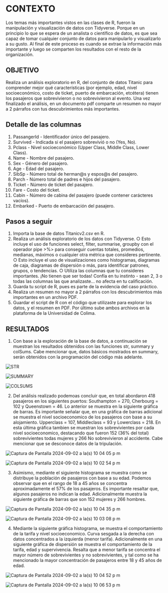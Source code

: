 # CONTEXTO

Los temas más importantes vistos en las clases de R, fueron la manipulación y visualización de datos con Tidyverse. Porque en un principio lo que se espera de un analista o científico de datos, es que sea capaz de tomar cualquier conjunto de datos para manipularlo y visualizarlo a su gusto. Al final de este proceso es cuando se extrae la información más importante y luego se comparten los resultados con el resto de la organización.

## OBJETIVO

Realiza un análisis exploratorio en R, del conjunto de datos Titanic para comprender mejor qué características (por ejemplo, edad, nivel socioeconómico, costo de ticket, puerto de embarcación, etcétera) tienen los pasajeros que sobrevivieron o no sobrevivieron al evento. Una vez finalizado el análisis, en un documento pdf comparte un resumen no mayor a 2 párrafos con tus descubrimientos más importantes.

## Detalle de las columnas

1. PassangerId - Identificador único del pasajero.
2. Survived - Indicada si el pasajero sobrevivió o no (Yes, No).
3. Pclass - Nivel socioeconómico (Upper Class, Middle Class, Lower Class).
4. Name - Nombre del pasajero.
5. Sex - Género del pasajero.
6. Age - Edad del pasajero.
7. SibSp - Número total de herman@s y espos@s del pasajero.
8. Parch - Número total de padres e hijos del pasajero.
9. Ticket - Número de ticket del pasajero.
10. Fare - Costo del ticket.
11. Cabin - Número de cabina del pasajero (puede contener carácteres vacíos).
12. Embarked - Puerto de embarcación del pasajero.

## Pasos a seguir

1. Importa la base de datos Titanicv2.csv en R.
2. Realiza un análisis exploratorio de los datos con Tidyverse.
○ Esto incluye el uso de funciones select, filter, summarise, groupby con el operador pipe >%> para conseguir cuentas totales, promedios, medianas,
máximos o cualquier otra métrica que consideres pertinente.
○ Esto incluye el uso de visualizaciones como histogramas, diagramas de caja, diagramas de dispersión o más, para identificar patrones, grupos, o
tendencias.
○ Utiliza las columnas que tu consideres importantes. ¡No tienen que ser todas!
Confía en tu instinto - sean 2, 3 o todas las columnas las que analizaste... no afecta en tu calificación.
3. Guarda tu script de R, pues es parte de la evidencia del caso práctico.
4. Realiza un resumen no mayor a 2 párrafos con los descubrimientos más importantes en un archivo PDF.
5. Guardar el script de R con el código que utilizaste para explorar los datos, y el resumen en PDF. Por último sube ambos archivos en la plataforma de la Universidad de Colima.


## RESULTADOS

1. Con base a la exploración de la base de datos, a continuación se muestran los resultados obtenidos con las funciones  str, summary y colSums. Cabe mencionar que, datos básicos mostrados en summary, serán obtenidos con la programación del código más adelante.

![STR](https://github.com/user-attachments/assets/4914541c-86e8-4ed7-9b20-e60aa685bf2b)


![SUMMARY](https://github.com/user-attachments/assets/88533c47-2bdd-44ed-b7a7-278aa09fd3c6)


![COLSUMS](https://github.com/user-attachments/assets/4dc296bd-987d-41e1-b13f-af37a3fd719c)


2. Del análisis realizado podemoas concluir que,  en total abordaron 418 pasajeros en los siguientes puertos: Southampton = 270, Cherbourg = 102 y Queenstown = 46. Lo anterior se muestra en la siguiente gráfica de barras. Es importante señalar que, en una gráfica de barras adicional se muestra el nivel socioeconomico de los pasajeros con base a su alojamiento. Upperclass = 107,  Middleclass = 93 y Lowerclass = 218. En esta última gráfica tambien se muestran los sobrevivientes por cada nivel socioeconomico, destacando que fueron 152 (36% del total) sobrevivientes todas mujeres y 266 No sobrevivieron al accidente. Cabe mencionar que se desconoce datos de la tripulación.

![Captura de Pantalla 2024-09-02 a la(s) 10 04 05 p m](https://github.com/user-attachments/assets/6e4ce7a5-0223-4b02-bd45-05226d7d8b0b)


![Captura de Pantalla 2024-09-02 a la(s) 10 02 54 p m](https://github.com/user-attachments/assets/11415206-0dab-408b-b5b2-278176c1affe)



3. Asimismo, mediante el siguiente histograma se muestra como se distribuye la población de pasajeros con base a su edad. Podemos observar que en el rango de 18 a 45 años se concentra aproximadamente el 57% de los pasajeros. Es importante resaltar que, algunos pasajeros no indican la edad. Adicionalmente muestra la siguiente gráfica de barras que son 152 mujeres y 266 hombres.


![Captura de Pantalla 2024-09-02 a la(s) 10 04 35 p m](https://github.com/user-attachments/assets/ef3c0d2c-a01d-4b87-bc18-370588aca46b)

![Captura de Pantalla 2024-09-02 a la(s) 10 03 08 p m](https://github.com/user-attachments/assets/f4b9c0df-698a-4b39-8713-f29f3b5c45f5)


4. Mediante la siguiente gráfica histograma, se muestra el comportamiento de la tarifa y nivel socioeconomico. Curva sesgada a la derecha con datos concentrados a la izquierda (menor tarifa). Adicionalmente en una siguiente gráfica de dispersión se muestra el comportamiento de la tarifa, edad y supervivencia. Resalta que a menor tarifa se concentra el mayor número de sobrevivientes y no sobrevivientes, y tal como se ha mencionado la mayor concentración de pasajeros entre 18 y 45 años de edad.


![Captura de Pantalla 2024-09-02 a la(s) 10 04 52 p m](https://github.com/user-attachments/assets/20ed17ec-cb60-429f-813b-3d9bf270c24e)


![Captura de Pantalla 2024-09-02 a la(s) 10 06 53 p m](https://github.com/user-attachments/assets/ce9d4342-3781-46b4-916f-3d4ef271d67b)





